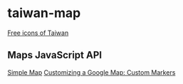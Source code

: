 # taiwan-map

[Free icons of Taiwan](https://www.twicon.page/)

## Maps JavaScript API 

[Simple Map](https://developers-dot-devsite-v2-prod.appspot.com/maps/documentation/javascript/examples/map-simple)
[Customizing a Google Map: Custom Markers](https://developers.google.com/maps/documentation/javascript/custom-markers)
